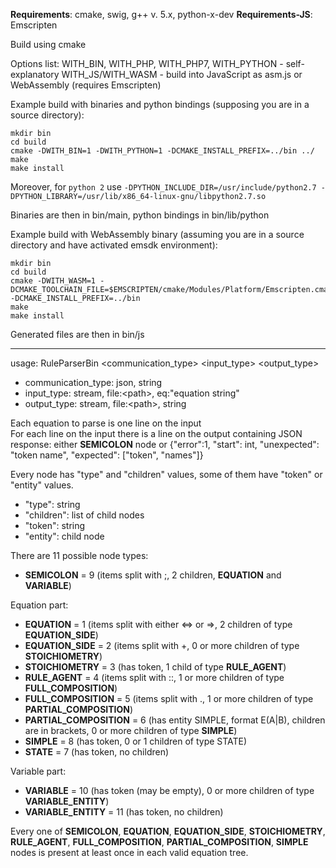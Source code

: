 **Requirements**: cmake, swig, g++ v. 5.x, python-x-dev
**Requirements-JS**: Emscripten

Build using cmake

Options list:
WITH_BIN, WITH_PHP, WITH_PHP7, WITH_PYTHON - self-explanatory
WITH_JS/WITH_WASM - build into JavaScript as asm.js or WebAssembly (requires Emscripten)

Example build with binaries and python bindings (supposing you are in a source directory):

```mkdir build
mkdir bin
cd build
cmake -DWITH_BIN=1 -DWITH_PYTHON=1 -DCMAKE_INSTALL_PREFIX=../bin ../
make
make install
```

Moreover, for `python 2` use `-DPYTHON_INCLUDE_DIR=/usr/include/python2.7 -DPYTHON_LIBRARY=/usr/lib/x86_64-linux-gnu/libpython2.7.so`

Binaries are then in bin/main, python bindings in bin/lib/python

Example build with WebAssembly binary (assuming you are in a source directory and have activated emsdk environment):

```mkdir build
mkdir bin
cd build
cmake -DWITH_WASM=1 -DCMAKE_TOOLCHAIN_FILE=$EMSCRIPTEN/cmake/Modules/Platform/Emscripten.cmake -DCMAKE_INSTALL_PREFIX=../bin
make
make install
```

Generated files are then in bin/js

---

usage: RuleParserBin \<communication_type\> \<input_type\> \<output_type\>
- communication_type: json, string
- input_type: stream, file:\<path\>, eq:"equation string"
- output_type: stream, file:\<path\>, string

Each equation to parse is one line on the input  
For each line on the input there is a line on the output containing JSON response: either **SEMICOLON** node or {"error":1, "start": int, "unexpected": "token name", "expected": ["token", "names"]}

Every node has "type" and "children" values, some of them have "token" or "entity" values.
- "type": string
- "children": list of child nodes
- "token": string
- "entity": child node

There are 11 possible node types:
- **SEMICOLON** = 9 (items split with ;, 2 children, **EQUATION** and **VARIABLE**)

Equation part:
- **EQUATION** = 1 (items split with either <=> or =>, 2 children of type **EQUATION_SIDE**)
- **EQUATION_SIDE** = 2 (items split with +, 0 or more children of type **STOICHIOMETRY**)
- **STOICHIOMETRY** = 3 (has token, 1 child of type **RULE_AGENT**)
- **RULE_AGENT** = 4 (items split with ::, 1 or more children of type **FULL_COMPOSITION**)
- **FULL_COMPOSITION** = 5 (items split with ., 1 or more children of type **PARTIAL_COMPOSITION**)
- **PARTIAL_COMPOSITION** = 6 (has entity SIMPLE, format E(A|B), children are in brackets, 0 or more children of type **SIMPLE**)
- **SIMPLE** = 8 (has token, 0 or 1 children of type STATE)
- **STATE** = 7 (has token, no children)

Variable part:
- **VARIABLE** = 10 (has token (may be empty), 0 or more children of type **VARIABLE_ENTITY**)
- **VARIABLE_ENTITY** = 11 (has token, no children)

Every one of **SEMICOLON**, **EQUATION**, **EQUATION_SIDE**, **STOICHIOMETRY**, **RULE_AGENT**, **FULL_COMPOSITION**, **PARTIAL_COMPOSITION**, **SIMPLE** nodes is present at least once in each valid equation tree.
